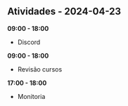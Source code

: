 ## Atividades - 2024-04-23

**09:00 - 18:00**

* Discord

**09:00 - 18:00**

* Revisão cursos

**17:00 - 18:00**

* Monitoria 



